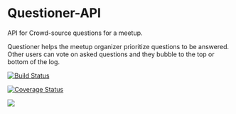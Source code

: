 # Questioner-API
API for Crowd-source questions for a meetup.



Questioner helps the meetup organizer prioritize questions to be answered. Other users can vote on asked questions and they bubble to the top or bottom of the log.

[![Build Status](https://travis-ci.com/Oluwaseyi000/Questioner_Andela.svg?branch=develop)](https://travis-ci.com/Oluwaseyi000/Questioner_Andela)

[![Coverage Status](https://coveralls.io/repos/github/Oluwaseyi000/Questioner_Andela/badge.svg?branch=ch-migrate-from-ES5-to-ES6-163059930)](https://coveralls.io/github/Oluwaseyi000/Questioner_Andela?branch=ch-migrate-from-ES5-to-ES6-163059930)


<a href="https://codeclimate.com/github/Oluwaseyi000/Questioner_Andela/maintainability"><img src="https://api.codeclimate.com/v1/badges/6421d81752471fd6e8b6/maintainability" /></a>